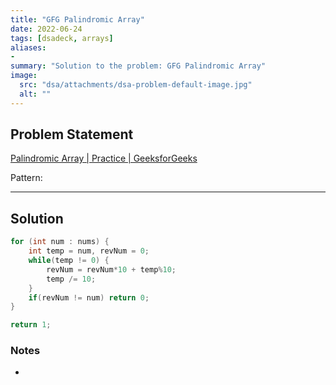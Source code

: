 ```yaml
---
title: "GFG Palindromic Array"
date: 2022-06-24
tags: [dsadeck, arrays]
aliases:
- 
summary: "Solution to the problem: GFG Palindromic Array"
image:
  src: "dsa/attachments/dsa-problem-default-image.jpg"
  alt: ""
---
```


## Problem Statement
[Palindromic Array | Practice | GeeksforGeeks](https://practice.geeksforgeeks.org/problems/palindromic-array-1587115620/1#)

Pattern: 

---


## Solution
``` java
for (int num : nums) {
	int temp = num, revNum = 0;
	while(temp != 0) {
		revNum = revNum*10 + temp%10;
		temp /= 10;
	}
	if(revNum != num) return 0; 
}

return 1;
```

### Notes
- 

